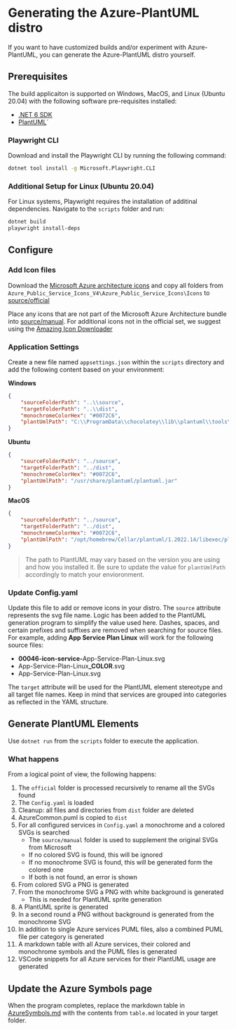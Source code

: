 # Generating the Azure-PlantUML distro

If you want to have customized builds and/or experiment with Azure-PlantUML, you can generate the Azure-PlantUML distro yourself.

## Prerequisites

The build applicaiton is supported on Windows, MacOS, and Linux (Ubuntu 20.04) with the following software pre-requisites installed:

* [.NET 6 SDK](https://dotnet.microsoft.com/en-us/download)
* [PlantUML](https://plantuml.com/download)`

### Playwright CLI

Download and install the Playwright CLI by running the following command:

```bash
dotnet tool install -g Microsoft.Playwright.CLI
```

### Additional Setup for Linux (Ubuntu 20.04)

For Linux systems, Playwright requires the installation of additinal dependencies. Navigate to the `scripts` folder and run:

```bash
dotnet build
playwright install-deps
```

## Configure

### Add Icon files

Download the [Microsoft Azure architecture icons](https://docs.microsoft.com/en-us/azure/architecture/icons/) and copy all folders from `Azure_Public_Service_Icons_V4\Azure_Public_Service_Icons\Icons` to [source/official](../source/official)

Place any icons that are not part of the Microsoft Azure Architecture bundle into [source/manual](../source/manual). For additional icons not in the official set, we suggest using the [Amazing Icon Downloader](https://chrome.google.com/webstore/detail/amazing-icon-downloader/kllljifcjfleikiipbkdcgllbllahaob/)

### Application Settings

Create a new file named `appsettings.json` within the `scripts` directory and add the following content based on your environment:

**Windows**

```json
{
    "sourceFolderPath": "..\\source",
    "targetFolderPath": "..\\dist",
    "monochromeColorHex": "#0072C6",
    "plantUmlPath": "C:\\ProgramData\\chocolatey\\lib\\plantuml\\tools\\plantuml.jar"
}
```

**Ubuntu**

```json
{
    "sourceFolderPath": "../source",
    "targetFolderPath": "../dist",
    "monochromeColorHex": "#0072C6",
    "plantUmlPath": "/usr/share/plantuml/plantuml.jar"
}
```

**MacOS**

```json
{
    "sourceFolderPath": "../source",
    "targetFolderPath": "../dist",
    "monochromeColorHex": "#0072C6",
    "plantUmlPath": "/opt/homebrew/Cellar/plantuml/1.2022.14/libexec/plantuml.jar"
}
```

> The path to PlantUML may vary based on the version you are using and how you installed it. Be sure to update the value for `plantUmlPath` accordingly to match your envioronment.

### Update Config.yaml

Update this file to add or remove icons in your distro. The `source` attribute represents the svg file name. Logic has been added to the PlantUML generation program to simplify the value used here. Dashes, spaces, and certain prefixes and suffixes are removed when searching for source files. For example, adding **App Service Plan Linux** will work for the following source files:

* <b>00046-icon-service-</b>App-Service-Plan-Linux.svg
* App-Service-Plan-Linux<b>_COLOR</b>.svg
* App-Service-Plan-Linux.svg


The `target` attribute will be used for the PlantUML element stereotype and all target file names. Keep in mind that services are grouped into categories as reflected in the YAML structure.

## Generate PlantUML Elements

Use `dotnet run` from the `scripts` folder to execute the application.

### What happens

From a logical point of view, the following happens:

1. The `official` folder is processed recursively to rename all the SVGs found
1. The `Config.yaml` is loaded
1. Cleanup: all files and directories from `dist` folder are deleted
1. AzureCommon.puml is copied to `dist`
1. For all configured services in `Config.yaml` a monochrome and a colored SVGs is searched
    * The `source/manual` folder is used to supplement the original SVGs from Microsoft
    * If no colored SVG is found, this will be ignored
    * If no monochrome SVG is found, this will be generated form the colored one
    * If both is not found, an error is shown
1. From colored SVG a PNG is generated
1. From the monochrome SVG a PNG with white background is generated
    * This is needed for PlantUML sprite generation
1. A PlantUML sprite is generated
1. In a second round a PNG without background is generated from the monochrome SVG
1. In addition to single Azure services PUML files, also a combined PUML file per category is generated
1. A markdown table with all Azure services, their colored and monochrome symbols and the PUML files is generated
1. VSCode snippets for all Azure services for their PlantUML usage are generated

## Update the Azure Symbols page

When the program completes, replace the markdown table in [AzureSymbols.md](https://github.com/plantuml-stdlib/Azure-PlantUML/blob/release/2-2/AzureSymbols.md?plain=1#L34) with the contents from `table.md` located in your target folder.
